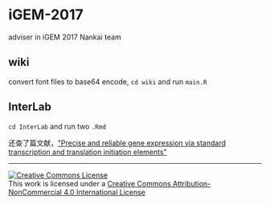 # iGEM-2017

adviser in iGEM 2017 Nankai team

## wiki

convert font files to base64 encode, `cd wiki` and run `main.R`


## InterLab

`cd InterLab` and run two `.Rmd` 


还查了篇文献，["Precise and reliable gene expression via standard transcription and translation initiation elements"]( https://doi.org/10.1038/nmeth.2404)



-----------------------
[![Creative Commons License](https://i.creativecommons.org/l/by-nc/4.0/88x31.png)](http://creativecommons.org/licenses/by-nc/4.0/)  
This work is licensed under a [Creative Commons Attribution-NonCommercial 4.0 International License](http://creativecommons.org/licenses/by-nc/4.0/)
